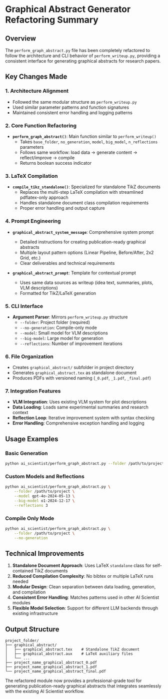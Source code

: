 # Graphical Abstract Generator Refactoring Summary

## Overview
The `perform_graph_abstract.py` file has been completely refactored to follow the architecture and CLI behavior of `perform_writeup.py`, providing a consistent interface for generating graphical abstracts for research papers.

## Key Changes Made

### 1. **Architecture Alignment**
- Followed the same modular structure as `perform_writeup.py`
- Used similar parameter patterns and function signatures
- Maintained consistent error handling and logging patterns

### 2. **Core Function Refactoring**
- **`perform_graph_abstract()`**: Main function similar to `perform_writeup()`
  - Takes `base_folder`, `no_generation`, `model`, `big_model`, `n_reflections` parameters  
  - Follows same workflow: load data → generate content → reflect/improve → compile
  - Returns boolean success indicator

### 3. **LaTeX Compilation**
- **`compile_tikz_standalone()`**: Specialized for standalone TikZ documents
  - Replaces the multi-step LaTeX compilation with streamlined pdflatex-only approach
  - Handles standalone document class compilation requirements
  - Proper error handling and output capture

### 4. **Prompt Engineering**
- **`graphical_abstract_system_message`**: Comprehensive system prompt
  - Detailed instructions for creating publication-ready graphical abstracts
  - Multiple layout pattern options (Linear Pipeline, Before/After, 2x2 Grid, etc.)
  - Clear deliverables and technical requirements

- **`graphical_abstract_prompt`**: Template for contextual prompt
  - Uses same data sources as writeup (idea text, summaries, plots, VLM descriptions)
  - Formatted for TikZ/LaTeX generation

### 5. **CLI Interface**
- **Argument Parser**: Mirrors `perform_writeup.py` structure
  - `--folder`: Project folder (required)
  - `--no-generation`: Compile-only mode  
  - `--model`: Small model for VLM descriptions
  - `--big-model`: Large model for generation
  - `--reflections`: Number of improvement iterations

### 6. **File Organization**
- Creates `graphical_abstract/` subfolder in project directory
- Generates `graphical_abstract.tex` as standalone document
- Produces PDFs with versioned naming (`_0.pdf`, `_1.pdf`, `_final.pdf`)

### 7. **Integration Features**
- **VLM Integration**: Uses existing VLM system for plot descriptions
- **Data Loading**: Loads same experimental summaries and research context
- **Reflection Loop**: Iterative improvement system with syntax checking
- **Error Handling**: Comprehensive exception handling and logging

## Usage Examples

### Basic Generation
```bash
python ai_scientist/perform_graph_abstract.py --folder /path/to/project
```

### Custom Models and Reflections  
```bash
python ai_scientist/perform_graph_abstract.py \
    --folder /path/to/project \
    --model gpt-4o-2024-05-13 \
    --big-model o1-2024-12-17 \
    --reflections 3
```

### Compile Only Mode
```bash
python ai_scientist/perform_graph_abstract.py \
    --folder /path/to/project \
    --no-generation
```

## Technical Improvements

1. **Standalone Document Approach**: Uses LaTeX `standalone` class for self-contained TikZ documents
2. **Reduced Compilation Complexity**: No bibtex or multiple LaTeX runs needed
3. **Modular Design**: Clean separation between data loading, generation, and compilation
4. **Consistent Error Handling**: Matches patterns used in other AI Scientist modules
5. **Flexible Model Selection**: Support for different LLM backends through existing infrastructure

## Output Structure
```
project_folder/
├── graphical_abstract/
│   ├── graphical_abstract.tex    # Standalone TikZ document
│   ├── graphical_abstract.aux    # LaTeX auxiliary files
│   └── ...
├── project_name_graphical_abstract_0.pdf
├── project_name_graphical_abstract_1.pdf  
└── project_name_graphical_abstract_final.pdf
```

The refactored module now provides a professional-grade tool for generating publication-ready graphical abstracts that integrates seamlessly with the existing AI Scientist workflow.
